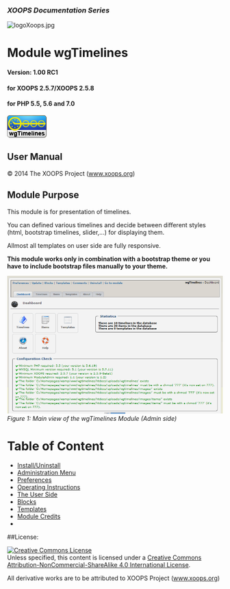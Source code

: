 ### _XOOPS Documentation Series_
![logoXoops.jpg](assets/logoXoops.jpg)

# Module wgTimelines
#### Version: 1.00 RC1
#### for XOOPS 2.5.7/XOOPS 2.5.8
#### for PHP 5.5, 5.6 and 7.0

![logoModule.png](en/assets/logoModule.png)
            
## User Manual

© 2014 The XOOPS Project (www.xoops.org)    

## Module Purpose 

This module is for presentation of timelines.

You can defined various timelines and decide between different styles (html, bootstrap timelines, slider,...) for displaying them.

Allmost all templates on user side are fully responsive.

**This module works only in combination with a bootstrap theme or you have to include bootstrap files manually to your theme.**

![0dashboard1.png](en/assets/0dashboard.png)<br/>
*Figure 1: Main view of the wgTimelines Module (Admin side)*

# Table of Content

* [Install/Uninstall](en/book/1install.md)
* [Administration Menu](en/book/2administration.md)
* [Preferences](en/book/3preferences.md)
* [Operating Instructions](en/book/4operations.md)
* [The User Side](en/book/5userside.md)
* [Blocks](en/book/6blocks.md)
* [Templates](en/book/7templates.md)
* [Module Credits](en/book/9credits.md)
* 

##License:

<a rel="license" href="http://creativecommons.org/licenses/by-nc-sa/4.0/"><img alt="Creative Commons License" style="border-width:0" src="https://i.creativecommons.org/l/by-nc-sa/4.0/88x31.png" /></a><br />Unless specified, this content is licensed under a <a rel="license" href="http://creativecommons.org/licenses/by-nc-sa/4.0/">Creative Commons Attribution-NonCommercial-ShareAlike 4.0 International License</a>.

All derivative works are to be attributed to XOOPS Project (www.xoops.org)
